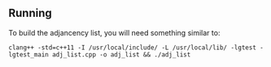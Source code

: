 ## Running

To build the adjancency list, you will need something similar to: 
```
clang++ -std=c++11 -I /usr/local/include/ -L /usr/local/lib/ -lgtest -lgtest_main adj_list.cpp -o adj_list && ./adj_list
```

